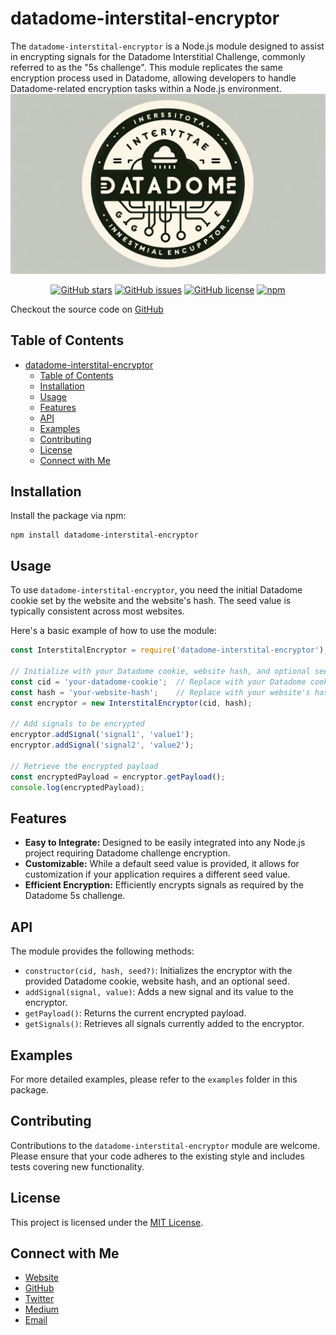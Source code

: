 # datadome-interstital-encryptor

The `datadome-interstital-encryptor` is a Node.js module designed to assist in encrypting signals for the Datadome Interstitial Challenge, commonly referred to as the "5s challenge". This module replicates the same encryption process used in Datadome, allowing developers to handle Datadome-related encryption tasks within a Node.js environment.
[![Datadome Interstitial Encryptor](https://github.com/glizzykingdreko/datadome-interstital-encryptor/raw/main/img/banner.png)](https://github.com/glizzykingdreko/datadome-interstital-encryptor)

<p align="center">
  <a href="https://github.com/glizzykingdreko/datadome-interstital-encryptor/stargazers"><img alt="GitHub stars" src="https://img.shields.io/github/stars/glizzykingdreko/datadome-interstital-encryptor"></a>
  <a href="https://github.com/glizzykingdreko/datadome-interstital-encryptor/issues"><img alt="GitHub issues" src="https://img.shields.io/github/issues/glizzykingdreko/datadome-interstital-encryptor"></a>
  <a href="https://github.com/glizzykingdreko/datadome-interstital-encryptor/blob/master/LICENSE"><img alt="GitHub license" src="https://img.shields.io/github/license/glizzykingdreko/datadome-interstital-encryptor"></a>
  <a href="https://www.npmjs.com/package/datadome-interstital-encryptor"><img alt="npm" src="https://img.shields.io/npm/v/datadome-interstital-encryptor"></a>
</p>

Checkout the source code on [GitHub](https://github.com/glizzykingdreko/datadome-interstital-encryptor)

## Table of Contents
- [datadome-interstital-encryptor](#datadome-interstital-encryptor)
  - [Table of Contents](#table-of-contents)
  - [Installation](#installation)
  - [Usage](#usage)
  - [Features](#features)
  - [API](#api)
  - [Examples](#examples)
  - [Contributing](#contributing)
  - [License](#license)
  - [Connect with Me](#connect-with-me)

## Installation

Install the package via npm:

```
npm install datadome-interstital-encryptor
```

## Usage

To use `datadome-interstital-encryptor`, you need the initial Datadome cookie set by the website and the website's hash. The seed value is typically consistent across most websites.

Here's a basic example of how to use the module:

```js
const InterstitalEncryptor = require('datadome-interstital-encryptor');

// Initialize with your Datadome cookie, website hash, and optional seed
const cid = 'your-datadome-cookie';  // Replace with your Datadome cookie
const hash = 'your-website-hash';    // Replace with your website's hash
const encryptor = new InterstitalEncryptor(cid, hash);

// Add signals to be encrypted
encryptor.addSignal('signal1', 'value1');
encryptor.addSignal('signal2', 'value2');

// Retrieve the encrypted payload
const encryptedPayload = encryptor.getPayload();
console.log(encryptedPayload);
```

## Features

- **Easy to Integrate:** Designed to be easily integrated into any Node.js project requiring Datadome challenge encryption.
- **Customizable:** While a default seed value is provided, it allows for customization if your application requires a different seed value.
- **Efficient Encryption:** Efficiently encrypts signals as required by the Datadome 5s challenge.

## API

The module provides the following methods:

- `constructor(cid, hash, seed?)`: Initializes the encryptor with the provided Datadome cookie, website hash, and an optional seed.
- `addSignal(signal, value)`: Adds a new signal and its value to the encryptor.
- `getPayload()`: Returns the current encrypted payload.
- `getSignals()`: Retrieves all signals currently added to the encryptor.

## Examples

For more detailed examples, please refer to the `examples` folder in this package.

## Contributing

Contributions to the `datadome-interstital-encryptor` module are welcome. Please ensure that your code adheres to the existing style and includes tests covering new functionality.

## License

This project is licensed under the [MIT License](LICENSE).

## Connect with Me

- [Website](https://glizzykingdreko.github.io)
- [GitHub](https://github.com/glizzykingdreko)
- [Twitter](https://mobile.twitter.com/glizzykingdreko)
- [Medium](https://medium.com/@glizzykingdreko)
- [Email](mailto:glizzykingdreko@protonmail.com)
